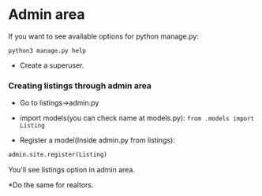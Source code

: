 # Admin area

If you want to see available options for python manage.py:

```python3 manage.py help```

* Create a superuser.

### Creating listings through admin area

* Go to listings->admin.py

* import models(you can check name at models.py):
```from .models import Listing```

* Register a model(Inside admin.py from listings):

```python
admin.site.register(Listing)
```

You'll see listings option in admin area.

*Do the same for realtors.